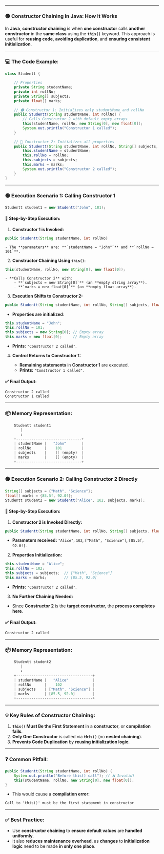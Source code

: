 

---


### 🟢 **Constructor Chaining in Java: How It Works**

In **Java**, **constructor chaining** is when **one constructor** calls **another constructor** in the **same class** using the **`this()`** keyword. This approach is useful for **reusing code**, **avoiding duplication**, and **ensuring consistent initialization**.

---

### 💻 **The Code Example:**

```java
class Studentt {
    
    // Properties
    private String studentName;
    private int rollNo;
    private String[] subjects;
    private float[] marks;
	
    // 🟠 Constructor 1: Initializes only studentName and rollNo
    public Studentt(String studentName, int rollNo) {
        // Calls Constructor 2 with default empty arrays
        this(studentName, rollNo, new String[0], new float[0]); 
        System.out.println("Constructor 1 called");
    }
	
    // 🔵 Constructor 2: Initializes all properties
    public Studentt(String studentName, int rollNo, String[] subjects, float[] marks) {
        this.studentName = studentName;
        this.rollNo = rollNo;
        this.subjects = subjects;
        this.marks = marks;
        System.out.println("Constructor 2 called");
    }
}

```

---

### 🟢 **Execution Scenario 1: Calling Constructor 1**

```java
Studentt student1 = new Studentt("John", 101);
```
#### 📂 **Step-by-Step Execution:**

1. **Constructor 1 is Invoked:**
    
```java
public Studentt(String studentName, int rollNo)
```
    
    - The **parameters** are: **`studentName = "John"`** and **`rollNo = 101`**.
2. **Constructor Chaining Using `this()`**:
    
```java
this(studentName, rollNo, new String[0], new float[0]);
```
    
    - **Calls Constructor 2** with:
        - **`subjects = new String[0]`** (an **empty string array**).
        - **`marks = new float[0]`** (an **empty float array**).
3. **Execution Shifts to Constructor 2:**
    
```java
public Studentt(String studentName, int rollNo, String[] subjects, float[] marks)
```
    
- **Properties are initialized**:
    
```java
this.studentName = "John";
this.rollNo = 101;
this.subjects = new String[0]; // Empty array
this.marks = new float[0];     // Empty array
```
    
- **Prints:** `"Constructor 2 called"`.

4. **Control Returns to Constructor 1:**
    
    - **Remaining statements** in **Constructor 1** are executed.
    - **Prints:** `"Constructor 1 called"`.

#### ✅ **Final Output:**

```shell
Constructor 2 called  
Constructor 1 called
```

---

### 📦 **Memory Representation:**

```java
    Studentt student1
       |
       ↓
    +------------------------------+
    | studentName |   "John"       |
    | rollNo      |    101         |
    | subjects    |    [] (empty)  |
    | marks       |    [] (empty)  |
    +------------------------------+
```
---

### 🟢 **Execution Scenario 2: Calling Constructor 2 Directly**

```java
String[] subjects = {"Math", "Science"};
float[] marks = {85.5f, 92.0f};
Studentt student2 = new Studentt("Alice", 102, subjects, marks);
```

#### 📂 **Step-by-Step Execution:**

1. **Constructor 2 is Invoked Directly:**
    
```java
public Studentt(String studentName, int rollNo, String[] subjects, float[] marks)
```
    
- **Parameters received:** `"Alice"`, `102`, `["Math", "Science"]`, `[85.5f, 92.0f]`.

2. **Properties Initialization:**
    
```java
this.studentName = "Alice";
this.rollNo = 102;
this.subjects = subjects;  // ["Math", "Science"]
this.marks = marks;        // [85.5, 92.0]
```
    
- **Prints:** `"Constructor 2 called"`.

3. **No Further Chaining Needed:**
    
- Since **Constructor 2** is the **target constructor**, the **process completes here**.

#### ✅ **Final Output:**

```shell
Constructor 2 called
```
---

### 📦 **Memory Representation:**

```java
    Studentt student2
       |
       ↓
    +-----------------------------------+
    | studentName |   "Alice"           |
    | rollNo      |    102              |
    | subjects    | ["Math", "Science"] |
    | marks       | [85.5, 92.0]        |
    +-----------------------------------+
```

---

### 💡 **Key Rules of Constructor Chaining:**

1. **`this()` Must Be the First Statement** in a **constructor**, or **compilation fails**.
2. **Only One Constructor** is called via **`this()`** (no **nested chaining**).
3. **Prevents Code Duplication** by **reusing initialization logic**.

---

### ❓ **Common Pitfall:**

```java
public Studentt(String studentName, int rollNo) {
    System.out.println("Before this() call"); // ❌ Invalid!
    this(studentName, rollNo, new String[0], new float[0]); 
}
```

- This would cause a **compilation error**:

```shell
Call to 'this()' must be the first statement in constructor
```

---

### ✅ **Best Practice:**

- Use **constructor chaining** to **ensure default values** are **handled uniformly**.
- It also **reduces maintenance overhead**, as **changes** to **initialization logic** need to be made **in only one place**.